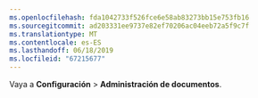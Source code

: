 ```yaml
---
ms.openlocfilehash: fda1042733f526fce6e58ab83273bb15e753fb16
ms.sourcegitcommit: ad203331ee9737e82ef70206ac04eeb72a5f9c7f
ms.translationtype: MT
ms.contentlocale: es-ES
ms.lasthandoff: 06/18/2019
ms.locfileid: "67215677"
---
```

Vaya a **Configuración** > **Administración de documentos**.